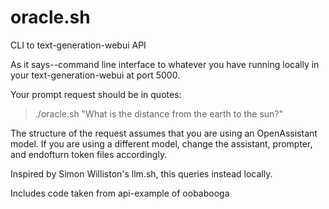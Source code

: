 # oracle.sh
CLI to text-generation-webui API

As it says--command line interface to whatever you have running locally in your text-generation-webui at port 5000.

Your prompt request should be in quotes:

> ./oracle.sh "What is the distance from the earth to the sun?"

The structure of the request assumes that you are using an OpenAssistant model.  If you are using a different model, change the assistant, prompter, and endofturn token files accordingly.

Inspired by Simon Williston's llm.sh, this queries instead locally.

Includes code taken from api-example of oobabooga
